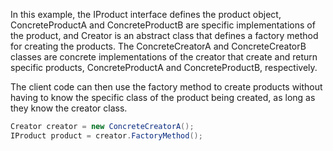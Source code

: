 In this example, the IProduct interface defines the product object, ConcreteProductA and ConcreteProductB are specific implementations of the product, and Creator is an abstract class that defines a factory method for creating the products. The ConcreteCreatorA and ConcreteCreatorB classes are concrete implementations of the creator that create and return specific products, ConcreteProductA and ConcreteProductB, respectively.

The client code can then use the factory method to create products without having to know the specific class of the product being created, as long as they know the creator class.

```csharp
Creator creator = new ConcreteCreatorA();
IProduct product = creator.FactoryMethod();
```